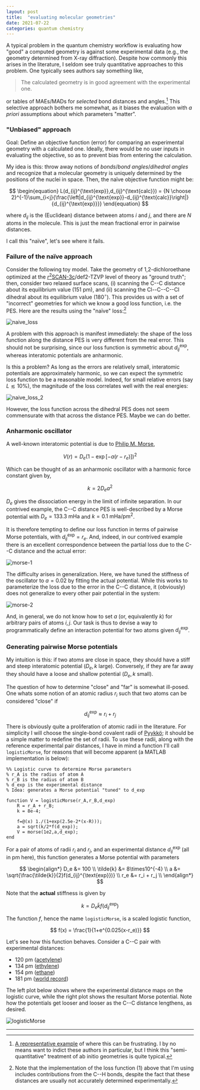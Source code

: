 ```yaml
---
layout: post
title:  "evaluating molecular geometries"
date: 2021-07-22
categories: quantum chemistry
---
```


A typical problem in the quantum chemistry workflow is evaluating how "good" a computed geometry is against some experimental data (e.g., the geometry determined from X-ray diffraction). Despite how commonly this arises in the literature, I seldom see truly quantitative approaches to this problem. One typically sees authors say something like,

> The calculated geometry is in good agreement with the experimental one.

or tables of MAEs/MADs for *selected* bond distances and angles.[^1] This selective approach bothers me somewhat, as it biases the evaluation with *a priori* assumptions about which parameters "matter".

### "Unbiased" approach

Goal: Define an objective function (error) for comparing an experimental geometry with a calculated one. Ideally, there would be no user inputs in evaluating the objective, so as to prevent bias from entering the calculation.

My idea is this: throw away notions of *bonds*/*bond angles*/*dihedral angles* and recognize that a molecular geometry is uniquely determined by the positions of the nuclei in space. Then, the na&iuml;ve objective function might be:

$$ 	\begin{equation}
			L(d_{ij}^{\text{exp}},d_{ij}^{\text{calc}}) = {N \choose 2}^{-1}\sum_{i<j}{\frac{\left|d_{ij}^{\text{exp}}-d_{ij}^{\text{calc}}\right|}{d_{ij}^{\text{exp}}}}
		\end{equation} $$

where $d_{ij}$ is the (Euclidean) distance between atoms $i$ and $j$, and there are $N$ atoms in the molecule. This is just the mean fractional error in pairwise distances.

I call this "na&iuml;ve", let's see where it fails.

### Failure of the na&iuml;ve approach

Consider the following toy model. Take the geometry of 1,2-dichloroethane optimized at the [$r^2$SCAN-3c](https://aip.scitation.org/doi/10.1063/5.0040021)/def2-TZVP level of theory as "ground truth"; then, consider two relaxed surface scans, (i) scanning the C--C distance about its equilibrium value (151 pm), and (ii) scanning the Cl--C--C--Cl dihedral about its equilibrium value (180$^\circ$). This provides us with a set of "incorrect" geometries for which we know a good loss function, i.e. the PES. Here are the results using the "na&iuml;ve" loss:[^2]

![naive_loss](/assets/evaluating-geometries/naive_loss.svg)


A problem with this approach is manifest immediately: the shape of the loss function along the distance PES is very different from the real error. This should not be surprising, since our loss function is symmetric about $d_{ij}^{\text{exp}}$, whereas interatomic potentials are anharmonic.

Is this a problem? As long as the errors are relatively small, interatomic potentials are approximately harmonic, so we can expect the symmetric loss function to be a reasonable model. Indeed, for small relative errors (say $L\lesssim10\%$), the magnitude of the loss correlates well with the real energies:

![naive_loss_2](/assets/evaluating-geometries/naive_loss_2.svg)

However, the loss function across the dihedral PES does not seem commensurate with that across the distance PES. Maybe we can do better.

### Anharmonic oscillator

A well-known interatomic potential is due to [Philip M. Morse](https://en.wikipedia.org/wiki/Philip_M._Morse),

$$ V(r) = D_e\left( 1 - \exp[-a(r-r_e)] \right)^2 $$

Which can be thought of as an anharmonic oscillator with a harmonic force constant given by,

$$ k = 2D_ea^2 $$

$D_e$ gives the dissociation energy in the limit of infinite separation. In our contrived example, the C--C distance PES is well-described by a Morse potential with $D_e = 133.3\ \text{mHa}$ and $k = 0.1\ \text{mHa/pm}^2$.

It is therefore tempting to define our loss function in terms of pairwise Morse potentials, with $d_{ij}^{\text{exp}} = r_e$. And, indeed, in our contrived example there is an excellent correspondence between the partial loss due to the C--C distance and the actual error:

![morse-1](/assets/evaluating-geometries/morse-1.svg)

The difficulty arises in generalization. Here, we have tuned the stiffness of the oscillator to $a = 0.02$ by fitting the actual potential. While this works to parameterize the loss due to the error in the C--C distance, it (obviously) does not generalize to every other pair potential in the system:

![morse-2](/assets/evaluating-geometries/morse-2.svg)

And, in general, we do not know how to set $a$ (or, equivalently $k$) for arbitrary pairs of atoms $i,j$. Our task is thus to devise a way to programmatically define an interaction potential for two atoms given $d_{ij}^{\text{exp}}$.

### Generating pairwise Morse potentials

My intuition is this: if two atoms are close in space, they should have a stiff and steep interatomic potential ($D_e,k$ large). Conversely, if they are far away they should have a loose and shallow potential ($D_e,k$ small).

The question of how to determine "close" and "far" is somewhat ill-posed. One whats some notion of an atomic radius $r_i$ such that two atoms can be considered "close" if

$$ d_{ij}^{\text{exp}} \approx r_i + r_j $$

There is obviously quite a proliferation of atomic radii in the literature. For simplicity I will choose the single-bond covalent radii of [Pyykk&ouml;](https://chemistry-europe.onlinelibrary.wiley.com/doi/10.1002/chem.200800987); it should be a simple matter to redefine the set of radii. To use these radii, along with the reference experimental pair distances, I have in mind a function I'll call `logisticMorse`, for reasons that will become apparent (a MATLAB implementation is below):

```
%% Logistic curve to determine Morse parameters
% r_A is the radius of atom A
% r_B is the radius of atom B
% d_exp is the experimental distance
% Idea: generates a Morse potential "tuned" to d_exp

function V = logisticMorse(r_A,r_B,d_exp)
    R = r_A + r_B;
    k = 8e-4;

    f=@(x) 1./(1+exp(2.5e-2*(x-R)));
    a = sqrt(k/2*f(d_exp));
    V = morse(1e2,a,d_exp);
end
```
For a pair of atoms of radii $r_i$ and $r_j$, and an experimental distance $d_{ij}^{\text{exp}}$ (all in pm here), this function generates a Morse potential with parameters

$$
	\begin{align*}
		D_e &= 100 \\
		\tilde{k} &= 8\times10^{-4} \\
		a &= \sqrt{\frac{\tilde{k}}{2}f(d_{ij}^{\text{exp}})} \\
		r_e &= r_i + r_j \\
	\end{align*}
$$

Note that the **actual** stiffness is given by

$$ k = D_e\tilde{k}f(d_{ij}^{\text{exp}}) $$

The function $f$, hence the name `logisticMorse`, is a scaled logistic function,

$$ f(x) = \frac{1}{1+e^{0.025(x-r_e)}} $$

Let's see how this function behaves. Consider a C--C pair with experimental distances:
- 120 pm ([acetylene](https://en.wikipedia.org/wiki/Acetylene))
- 134 pm ([ethylene](https://en.wikipedia.org/wiki/Ethylene))
- 154 pm ([ethane](https://en.wikipedia.org/wiki/Ethane))
- 181 pm ([world record](https://cen.acs.org/articles/96/i11/Chemists-break-record-longest-C-C-bond.html))

The left plot below shows where the experimental distance maps on the logistic curve, while the right plot shows the resultant Morse potential. Note how the potentials get looser and looser as the C--C distance lengthens, as desired.

![logisticMorse](/assets/evaluating-geometries/logisticMorse.svg)

<hr>

[^1]: [A representative example](https://pubs.acs.org/doi/10.1021/ct200187d) of where this can be frustrating. I by no means want to indict these authors in particular, but I think this "semi-quantitative" treatment of ab initio geometries is quite typical.

[^2]: Note that the implementation of the loss function $(1)$ above that I'm using includes contributions from the C--H bonds, despite the fact that these distances are usually not accurately determined experimentally.
